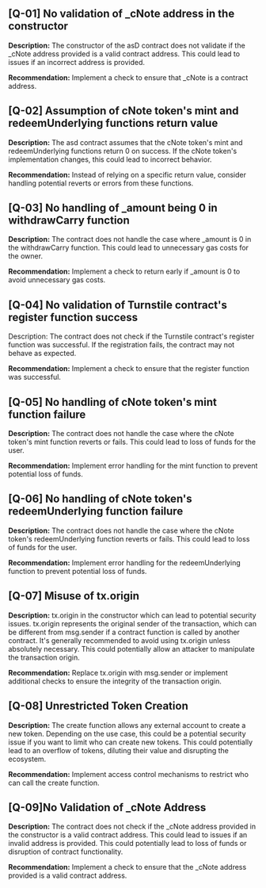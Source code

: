 ## [Q-01]  No validation of _cNote address in the constructor
 **Description:** The constructor of the asD contract does not validate if the _cNote address provided is a valid contract address. This could lead to issues if an incorrect address is provided. 

**Recommendation:** Implement a check to ensure that _cNote is a contract address.

## [Q-02] Assumption of cNote token's mint and redeemUnderlying functions return value 
**Description:** The asd contract assumes that the cNote token's mint and redeemUnderlying functions return 0 on success. If the cNote token's implementation changes, this could lead to incorrect behavior.

 **Recommendation:** Instead of relying on a specific return value, consider handling potential reverts or errors from these functions.

## [Q-03] No handling of _amount being 0 in withdrawCarry function
 **Description:** The contract does not handle the case where _amount is 0 in the withdrawCarry function. This could lead to unnecessary gas costs for the owner.

 **Recommendation:** Implement a check to return early if _amount is 0 to avoid unnecessary gas costs.

## [Q-04] No validation of Turnstile contract's register function success
 Description: The contract does not check if the Turnstile contract's register function was successful. If the registration fails, the contract may not behave as expected.

 **Recommendation:** Implement a check to ensure that the register function was successful.

## [Q-05] No handling of cNote token's mint function failure 
**Description:** The contract does not handle the case where the cNote token's mint function reverts or fails. This could lead to loss of funds for the user. 

**Recommendation:** Implement error handling for the mint function to prevent potential loss of funds.

## [Q-06] No handling of cNote token's redeemUnderlying function failure
 **Description:** The contract does not handle the case where the cNote token's redeemUnderlying function reverts or fails. This could lead to loss of funds for the user.

 **Recommendation:** Implement error handling for the redeemUnderlying function to prevent potential loss of funds.


## [Q-07] Misuse of tx.origin
**Description:**  tx.origin in the constructor which can lead to potential security issues. tx.origin represents the original sender of the transaction, which can be different from msg.sender if a contract function is called by another contract. It's generally recommended to avoid using tx.origin unless absolutely necessary. This could potentially allow an attacker to manipulate the transaction origin.

 **Recommendation:** Replace tx.origin with msg.sender or implement additional checks to ensure the integrity of the transaction origin.

## [Q-08] Unrestricted Token Creation 
**Description:** The create function allows any external account to create a new token. Depending on the use case, this could be a potential security issue if you want to limit who can create new tokens. This could potentially lead to an overflow of tokens, diluting their value and disrupting the ecosystem. 

**Recommendation:** Implement access control mechanisms to restrict who can call the create function.



## [Q-09]No Validation of _cNote Address 
**Description:** The contract does not check if the _cNote address provided in the constructor is a valid contract address. This could lead to issues if an invalid address is provided. This could potentially lead to loss of funds or disruption of contract functionality.

 **Recommendation:** Implement a check to ensure that the _cNote address provided is a valid contract address.

